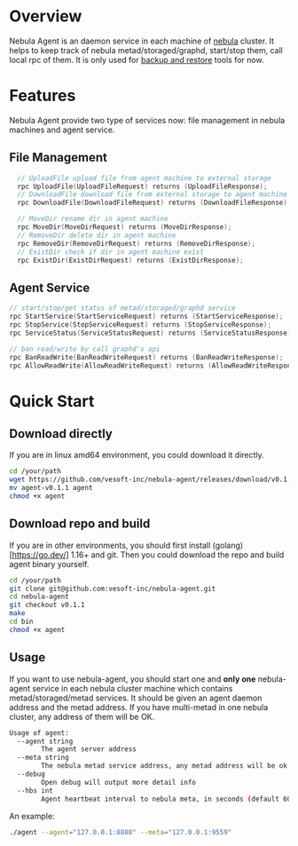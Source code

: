 # Overview

Nebula Agent is an daemon service in each machine of [nebula](https://github.com/vesoft-inc/nebula) cluster. It helps to keep track of nebula metad/storaged/graphd, start/stop them, call local rpc of them.
It is only used for [backup and restore](https://github.com/vesoft-inc/nebula-br) tools for now.

# Features

Nebula Agent provide two type of services now: file management in nebula machines and agent service. 

## File Management

```C++
  // UploadFile upload file from agent machine to external storage
  rpc UploadFile(UploadFileRequest) returns (UploadFileResponse);
  // DownloadFile download file from external storage to agent machine
  rpc DownloadFile(DownloadFileRequest) returns (DownloadFileResponse);

  // MoveDir rename dir in agent machine
  rpc MoveDir(MoveDirRequest) returns (MoveDirResponse);
  // RemoveDir delete dir in agent machine
  rpc RemoveDir(RemoveDirRequest) returns (RemoveDirResponse);
  // ExistDir check if dir in agent machine exist
  rpc ExistDir(ExistDirRequest) returns (ExistDirResponse);
```

## Agent Service

```C++
// start/stop/get status of metad/storaged/graphd service
rpc StartService(StartServiceRequest) returns (StartServiceResponse);
rpc StopService(StopServiceRequest) returns (StopServiceResponse);
rpc ServiceStatus(ServiceStatusRequest) returns (ServiceStatusResponse);

// ban read/write by call graphd's api
rpc BanReadWrite(BanReadWriteRequest) returns (BanReadWriteResponse);
rpc AllowReadWrite(AllowReadWriteRequest) returns (AllowReadWriteResponse);
```

# Quick Start

## Download directly

If you are in linux amd64 environment, you could download it directly.

```bash
cd /your/path
wget https://github.com/vesoft-inc/nebula-agent/releases/download/v0.1.1/agent-v0.1.1
mv agent-v0.1.1 agent
chmod +x agent
```

## Download repo and build

If you are in other environments, you should first install (golang)[https://go.dev/] 1.16+ and git.
Then you could download the repo and build agent binary yourself.


```bash
cd /your/path
git clone git@github.com:vesoft-inc/nebula-agent.git
cd nebula-agent
git checkout v0.1.1
make
cd bin
chmod +x agent
```

## Usage

If you want to use nebula-agent, you should start one and **only one** nebula-agent service in each nebula cluster machine which contains metad/storaged/metad services.
It should be given an agent daemon address and the metad address. If you have multi-metad in one nebula cluster, any address of them will be OK.

```bash
Usage of agent:
  --agent string
        The agent server address
  --meta string
        The nebula metad service address, any metad address will be ok
  --debug
        Open debug will output more detail info
  --hbs int
        Agent heartbeat interval to nebula meta, in seconds (default 60)
```

An example: 

```bash
./agent --agent="127.0.0.1:8888" --meta="127.0.0.1:9559"
```
